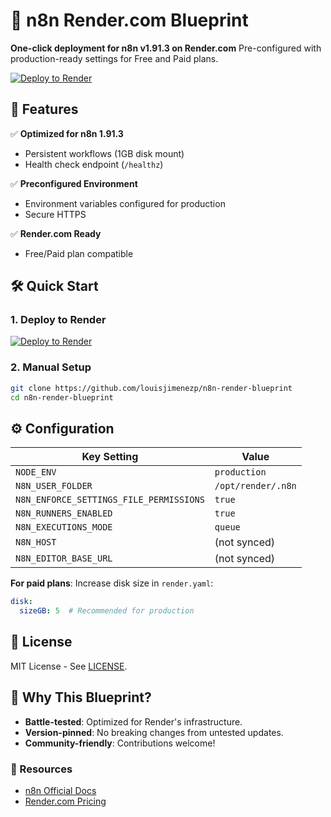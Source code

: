 # 🚀 n8n Render.com Blueprint

**One-click deployment for n8n v1.91.3 on Render.com**
Pre-configured with production-ready settings for Free and Paid plans.

[![Deploy to Render](https://render.com/images/deploy-to-render-button.svg)](https://render.com/deploy)

## 🔧 Features

✅ **Optimized for n8n 1.91.3**
- Persistent workflows (1GB disk mount)
- Health check endpoint (`/healthz`)

✅ **Preconfigured Environment**
- Environment variables configured for production
- Secure HTTPS

✅ **Render.com Ready**
- Free/Paid plan compatible

## 🛠️ Quick Start

### 1. Deploy to Render
[![Deploy to Render](https://render.com/images/deploy-to-render-button.svg)](https://render.com/deploy?repo=https://github.com/louisjimenezp/n8n-render-blueprint)

### 2. Manual Setup
```bash
git clone https://github.com/louisjimenezp/n8n-render-blueprint
cd n8n-render-blueprint
```

## ⚙️ Configuration

| Key Setting               | Value                      |
|---------------------------|----------------------------|
| `NODE_ENV`                | `production`               |
| `N8N_USER_FOLDER`         | `/opt/render/.n8n`         |
| `N8N_ENFORCE_SETTINGS_FILE_PERMISSIONS` | `true` |
| `N8N_RUNNERS_ENABLED`     | `true`                     |
| `N8N_EXECUTIONS_MODE`     | `queue`                    |
| `N8N_HOST`                | (not synced)               |
| `N8N_EDITOR_BASE_URL`     | (not synced)               |

**For paid plans**: Increase disk size in `render.yaml`:
```yaml
disk:
  sizeGB: 5  # Recommended for production
```

## 📜 License
MIT License - See [LICENSE](LICENSE).

## 🌟 Why This Blueprint?
- **Battle-tested**: Optimized for Render's infrastructure.
- **Version-pinned**: No breaking changes from untested updates.
- **Community-friendly**: Contributions welcome!

### 🔗 Resources
- [n8n Official Docs](https://docs.n8n.io)
- [Render.com Pricing](https://render.com/pricing)
